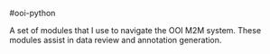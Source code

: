 #ooi-python

A set of modules that I use to navigate the OOI M2M system.
These modules assist in data review and annotation generation.
